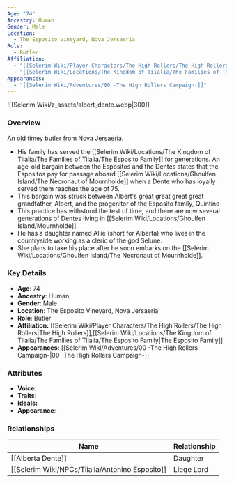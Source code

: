 ```yaml
---
Age: "74"
Ancestry: Human
Gender: Male
Location:
  - The Esposito Vineyard, Nova Jersaeria
Role:
  - Butler
Affiliation:
  - "[[Selerim Wiki/Player Characters/The High Rollers/The High Rollers]]"
  - "[[Selerim Wiki/Locations/The Kingdom of Tiialia/The Families of Tiialia/The Esposito Family]]"
Appearances:
  - "[[Selerim Wiki/Adventures/00 -The High Rollers Campaign-]]"
---
```


![[Selerim Wiki/z_assets/albert_dente.webp|300]]

### Overview
An old timey butler from Nova Jersaeria.

- His family has served the [[Selerim Wiki/Locations/The Kingdom of Tiialia/The Families of Tiialia/The Esposito Family]] for generations. An age-old bargain between the Espositos and the Dentes states that the Espositos pay for passage aboard [[Selerim Wiki/Locations/Ghoulfen Island/The Necronaut of Mournholde]] when a Dente who has loyally served them reaches the age of 75.
- This bargain was struck between Albert's great great great great grandfather, Albert, and the progenitor of the Esposito family, Quintino
- This practice has withstood the test of time, and there are now several generations of Dentes living in [[Selerim Wiki/Locations/Ghoulfen Island/Mournholde]].
- He has a daughter named Allie (short for Alberta) who lives in the countryside working as a cleric of the god Selune.
- She plans to take his place after he soon embarks on the [[Selerim Wiki/Locations/Ghoulfen Island/The Necronaut of Mournholde]].

### Key Details
- **Age**: 74
- **Ancestry**: Human
- **Gender**: Male
- **Location**: The Esposito Vineyard, Nova Jersaeria
- **Role**: Butler
- **Affiliation:** [[Selerim Wiki/Player Characters/The High Rollers/The High Rollers\|The High Rollers]],[[Selerim Wiki/Locations/The Kingdom of Tiialia/The Families of Tiialia/The Esposito Family\|The Esposito Family]]
- **Appearances:** [[Selerim Wiki/Adventures/00 -The High Rollers Campaign-\|00 -The High Rollers Campaign-]]

### Attributes
- **Voice**: 
- **Traits**: 
- **Ideals:** 
- **Appearance**:

### Relationships

| Name                  | Relationship |
| --------------------- | ------------ |
| [[Alberta Dente]]     | Daughter     |
| [[Selerim Wiki/NPCs/Tiialia/Antonino Esposito]] | Liege Lord   |


